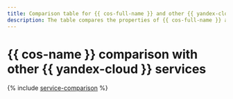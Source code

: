 ```yaml
---
title: Comparison table for {{ cos-full-name }} and other {{ yandex-cloud }} services
description: The table compares the properties of {{ cos-full-name }} against those of other {{ yandex-cloud }} services.
---
```


# {{ cos-name }} comparison with other {{ yandex-cloud }} services

{% include [service-comparison](../_includes/service-comparison.md) %}